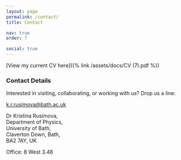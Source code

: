 ```yaml
---
layout: page
permalink: /contact/
title: Contact

nav: true
order: 7

social: true
---
```


[View my current CV here]({% link /assets/docs/CV (7).pdf %})

### Contact Details

Interested in visiting, collaborating, or working with us? Drop us a line:

<k.r.rusimova@bath.ac.uk>

Dr Kristina Rusimova,<br> 
Department of Physics,<br> 
University of Bath,<br> 
Claverton Down, Bath,<br> 
BA2 7AY, UK

Office: 8 West 3.48
